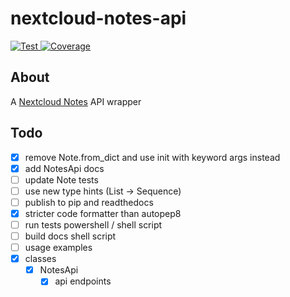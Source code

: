 # nextcloud-notes-api

<a
  href="https://github.com/coma64/nextcloud-notes-api/actions?query=workflow%3ATest"
  target="_blank">
<img src="https://github.com/coma64/nextcloud-notes-api/workflows/Test/badge.svg"
    alt="Test">
</a>
<a href="https://codecov.io/gh/coma64/nextcloud-notes-api" target="_blank">
<img
src="https://img.shields.io/codecov/c/github/coma64/nextcloud-notes-api?color=%2334D058"
alt="Coverage">
</a>
<br />

## About

A [Nextcloud Notes](https://github.com/nextcloud/notes) API wrapper

## Todo

- [x] remove Note.from_dict and use init with keyword args instead
- [x] add NotesApi docs
- [ ] update Note tests
- [ ] use new type hints (List -> Sequence)
- [ ] publish to pip and readthedocs
- [x] stricter code formatter than autopep8
- [ ] run tests powershell / shell script
- [ ] build docs shell script
- [ ] usage examples
- [x] classes
  - [x] NotesApi
    - [x] api endpoints
